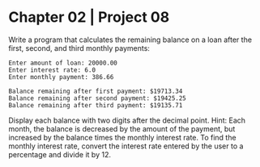 # Chapter 02 | Project 08
Write a program that calculates the remaining balance on a loan after the first, second, and
third monthly payments:
```
Enter amount of loan: 20000.00
Enter interest rate: 6.0
Enter monthly payment: 386.66

Balance remaining after first payment: $19713.34
Balance remaining after second payment: $19425.25
Balance remaining after third payment: $19135.71
```
Display each balance with two digits after the decimal point. Hint: Each month, the balance
is decreased by the amount of the payment, but increased by the balance times the monthly
interest rate. To find the monthly interest rate, convert the interest rate entered by the user to
a percentage and divide it by 12.

